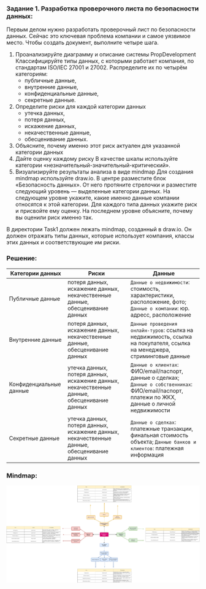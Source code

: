 ### Задание 1. Разработка проверочного листа по безопасности данных:

Первым делом нужно разработать проверочный лист по безопасности данных.
Сейчас это ключевая проблема компании и самое уязвимое место.
Чтобы создать документ, выполните четыре шага.

1. Проанализируйте диаграмму и описание системы PropDevelopment
   Классифицируйте типы данных, с которыми работает компания, по стандартам ISO/IEC 27001 и 27002.
   Распределите их по четырём категориям:
    * публичные данные,
    * внутренние данные,
    * конфиденциальные данные,
    * секретные данные.
2. Определите риски для каждой категории данных
    * утечка данных,
    * потеря данных,
    * искажение данных,
    * некачественные данные,
    * обесценивание данных.
3. Объясните, почему именно этот риск актуален для указанной категории данных
4. Дайте оценку каждому риску
   В качестве шкалы используйте категории «незначительный-значительный-критический».
5. Визуализируйте результаты анализа в виде mindmap
   Для создания mindmap используйте draw.io. В центре разместите блок «Безопасность данных».
   От него протяните стрелочки и разместите следующий уровень — выделенные категории данных.
   На следующем уровне укажите, какие именно данные компании относятся к этой категории.
   Для каждого типа данных укажите риск и присвойте ему оценку. На последнем уровне объясните, почему вы оценили риск именно так.

В директории Task1 должен лежать mindmap, созданный в draw.io.
Он должен отражать типы данных, которые использует компания, классы этих данных и соответствующие им риски.

### Решение:
| Категории данных        | Риски                                                                                        | Данные                                                                                                                                               |
|-------------------------|----------------------------------------------------------------------------------------------|------------------------------------------------------------------------------------------------------------------------------------------------------|
| Публичные данные        | потеря данных, искажение данных, некачественные данные, обесценивание данных                 | `Данные о недвижимости`: стоимость, характеристики, расположение, фото;  `Данные о компании`: юр. адресс, расположение                               |
| Внутренние данные       | потеря данных, искажение данных, некачественные данные, обесценивание данных                 | `Данные проведения онлайн-туров`: ссылка на недвижимость, ссылка на покупателя, ссылка на менеджера, стриминговые данные                             |
| Конфиденциальные данные | утечка данных, потеря данных, искажение данных, некачественные данные, обесценивание данных  | `Данные о клиентах`: ФИО/email/паспорт, данные о сделках; `Данные о собственниках`:  ФИО/email/паспорт, платежи по ЖКХ, данные о личной недвижимости |
| Секретные данные        | утечка данных, потеря данных, искажение данных, некачественные данные, обесценивание данных  | `Данные о сделках`: платежные транзакции, финальная стоимость объекта; `Данные банков и клиентов`: платежная информация                              |

### Mindmap:
![img_1.png](mindmap-img.png)

